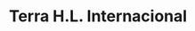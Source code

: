 ---
title: "Terra H.L. Internacional"
url: /san-pedro-sula/terra-h-l-internacional/
shop: Autoteile
---